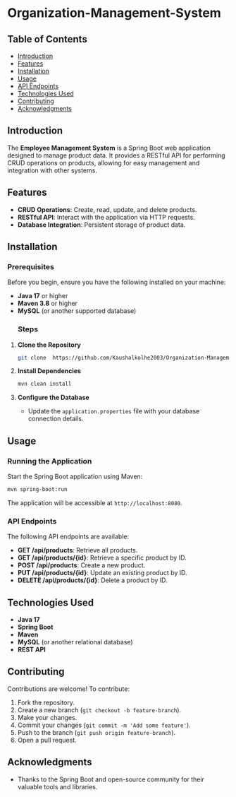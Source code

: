 # Organization-Management-System

## Table of Contents
- [Introduction](#introduction)
- [Features](#features)
- [Installation](#installation)
- [Usage](#usage)
- [API Endpoints](#api-endpoints)
- [Technologies Used](#technologies-used)
- [Contributing](#contributing)
- [Acknowledgments](#acknowledgments)

## Introduction
The **Employee Management System** is a Spring Boot web application designed to manage product data. It provides a RESTful API for performing CRUD operations on products, allowing for easy management and integration with other systems.

## Features

- **CRUD Operations**: Create, read, update, and delete products.
- **RESTful API**: Interact with the application via HTTP requests.
- **Database Integration**: Persistent storage of product data.

## Installation

### Prerequisites

Before you begin, ensure you have the following installed on your machine:

- **Java 17** or higher
- **Maven 3.8** or higher
- **MySQL** (or another supported database)
  ### Steps

1. **Clone the Repository**
   ```bash
   git clone  https://github.com/Kaushalkolhe2003/Organization-Management-System.git
   ```

2. **Install Dependencies**
   ```bash
   mvn clean install
   ```
3. **Configure the Database**
   - Update the `application.properties` file with your database connection details.
## Usage

### Running the Application

Start the Spring Boot application using Maven:

```bash
mvn spring-boot:run
```

The application will be accessible at `http://localhost:8080`.

### API Endpoints

The following API endpoints are available:

- **GET /api/products**: Retrieve all products.
- **GET /api/products/{id}**: Retrieve a specific product by ID.
- **POST /api/products**: Create a new product.
- **PUT /api/products/{id}**: Update an existing product by ID.
- **DELETE /api/products/{id}**: Delete a product by ID.





## Technologies Used

- **Java 17**
- **Spring Boot**
- **Maven**
- **MySQL** (or another relational database)
- **REST API**

## Contributing

Contributions are welcome! To contribute:

1. Fork the repository.
2. Create a new branch (`git checkout -b feature-branch`).
3. Make your changes.
4. Commit your changes (`git commit -m 'Add some feature'`).
5. Push to the branch (`git push origin feature-branch`).
6. Open a pull request.


## Acknowledgments

- Thanks to the Spring Boot and open-source community for their valuable tools and libraries.
